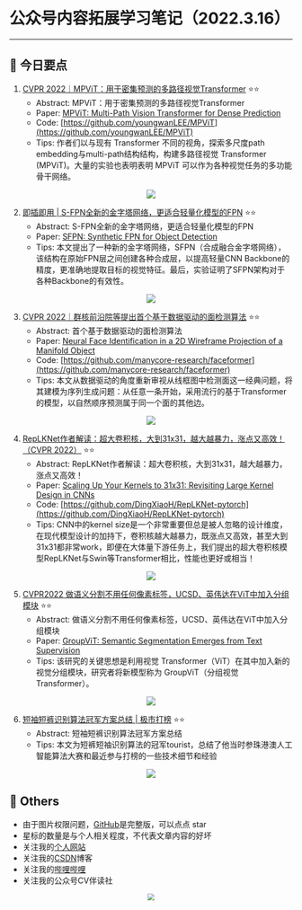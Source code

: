 # 公众号内容拓展学习笔记（2022.3.16）

------



## :paperclip:  今日要点

1. [CVPR 2022｜MPViT：用于密集预测的多路径视觉Transformer](https://mp.weixin.qq.com/s/D0u1th6g1OhuSphGdXvVJg)         :star::star:
   - Abstract: MPViT：用于密集预测的多路径视觉Transformer
   - Paper: [MPViT: Multi-Path Vision Transformer for Dense Prediction](https://arxiv.org/abs/2112.11010)
   - Code: [https://github.com/youngwanLEE/MPViT](https://github.com/youngwanLEE/MPViT)
   - Tips:  作者们以与现有 Transformer 不同的视角，探索多尺度path embedding与multi-path结构结构，构建多路径视觉 Transformer (MPViT)。大量的实验也表明表明 MPViT 可以作为各种视觉任务的多功能骨干网络。

<div align=center><img src="https://mmbiz.qpic.cn/sz_mmbiz_jpg/gYUsOT36vfoCmqzibQ9WAY8qTEcOeN7sToE8G8deX8tPL4zN9sHn6o5BxB3gVjeXsg6utjEhpBkFP0EI5fzVwIQ/640?wx_fmt=jpeg&wxfrom=5&wx_lazy=1&wx_co=1" style='zoom:100%'>
</div>

2. [即插即用 | S-FPN全新的金字塔网络，更适合轻量化模型的FPN](https://mp.weixin.qq.com/s/sDuBN3qVxlRth5vlOUoEjg)       :star::star:
   - Abstract: S-FPN全新的金字塔网络，更适合轻量化模型的FPN
   - Paper: [SFPN: Synthetic FPN for Object Detection](https://arxiv.org/abs/2203.02445)
   - Tips:  本文提出了一种新的金字塔网络，SFPN（合成融合金字塔网络），该结构在原始FPN层之间创建各种合成层，以提高轻量CNN Backbone的精度，更准确地提取目标的视觉特征。最后，实验证明了SFPN架构对于各种Backbone的有效性。 

<div align=center><img src="https://mmbiz.qpic.cn/mmbiz_png/5ooHoYt0tgmo0B76XacyYrTiayXLYNWBo2KAcPCFd9WJgZSjFFk5RvQKN8icbJImMRMgyEznTxPOxicVQeicgnSr3w/640?wx_fmt=png&wxfrom=5&wx_lazy=1&wx_co=1" style='zoom:100%'>
</div>


3. [CVPR 2022｜群核前沿院等提出首个基于数据驱动的面检测算法](https://mp.weixin.qq.com/s/BGVp__Ku12yKtElkfaPm3w)       :star::star:
   - Abstract: 首个基于数据驱动的面检测算法
   - Paper: [Neural Face Identification in a 2D Wireframe Projection of a Manifold Object](https://arxiv.org/abs/2203.04229)
   - Code: [https://github.com/manycore-research/faceformer](https://github.com/manycore-research/faceformer)
   - Tips: 本文从数据驱动的角度重新审视从线框图中检测面这一经典问题，将其建模为序列生成问题：从任意一条开始，采用流行的基于Transformer的模型，以自然顺序预测属于同一个面的其他边。
<div align=center><img src="https://mmbiz.qpic.cn/sz_mmbiz_jpg/gYUsOT36vfombIxb5PGBOufibaSlBlomgHibhicshicMlDiaIy5FjewTQqxCow2CfHiaN8szQdf3JReCRrF23N7vmecw/640?wx_fmt=jpeg&wxfrom=5&wx_lazy=1&wx_co=1" style='zoom:100%'>
</div>


4. [RepLKNet作者解读：超大卷积核，大到31x31，越大越暴力，涨点又高效！（CVPR 2022）](https://mp.weixin.qq.com/s/DSXBgB4Ry1Tvu6JsOiaCeQ)       :star::star:
   - Abstract: RepLKNet作者解读：超大卷积核，大到31x31，越大越暴力，涨点又高效！
   - Paper: [Scaling Up Your Kernels to 31x31: Revisiting Large Kernel Design in CNNs](https://arxiv.org/abs/2203.06717)
   - Code: [https://github.com/DingXiaoH/RepLKNet-pytorch](https://github.com/DingXiaoH/RepLKNet-pytorch)
   - Tips: CNN中的kernel size是一个非常重要但总是被人忽略的设计维度，在现代模型设计的加持下，卷积核越大越暴力，既涨点又高效，甚至大到31x31都非常work，即便在大体量下游任务上，我们提出的超大卷积核模型RepLKNet与Swin等Transformer相比，性能也更好或相当！

<div align=center><img src="https://mmbiz.qpic.cn/mmbiz_jpg/SjQAYGc0mKGqMnA9XpJMbXaD3g8pNZb4wTnfLich6NwPE6ic3tUsA8nhyfFkdBNr8yXKSu4bAAVD8qLRP0VJCQTQ/640?wx_fmt=jpeg&wxfrom=5&wx_lazy=1&wx_co=1" style='zoom:100%'>
</div>


5. [CVPR2022 做语义分割不用任何像素标签，UCSD、英伟达在ViT中加入分组模块](https://mp.weixin.qq.com/s/P1vHiMVS93vo_KRUi6GUKw)       :star::star:
   - Abstract: 做语义分割不用任何像素标签，UCSD、英伟达在ViT中加入分组模块
   - Paper: [GroupViT: Semantic Segmentation Emerges from Text Supervision](https://arxiv.org/pdf/2202.11094.pdf)
   - Tips: 该研究的关键思想是利用视觉 Transformer（ViT）在其中加入新的视觉分组模块，研究者将新模型称为 GroupViT（分组视觉 Transformer）。

<div align=center><img src="https://mmbiz.qpic.cn/mmbiz_png/KmXPKA19gWib6UUVmR1ScTBB62bgBesic0umuK9dtyqgowkAVKr3zv2gIGQGqdPxxcJ4kjoCbUkjRVzzGVdicibd5Q/640?wx_fmt=png&wxfrom=5&wx_lazy=1&wx_co=1" style='zoom:100%'>
</div>


6. [短袖短裤识别算法冠军方案总结 | 极市打榜](https://mp.weixin.qq.com/s/Z0-lMwTRLwM-HaqNT0gQtQ)       :star::star:
   - Abstract: 短袖短裤识别算法冠军方案总结
   - Tips: 本文为短裤短袖识别算法的冠军tourist，总结了他当时参珠港澳人工智能算法大赛和最近参与打榜的一些技术细节和经验

<div align=center><img src="https://mmbiz.qpic.cn/sz_mmbiz_jpg/gYUsOT36vfombIxb5PGBOufibaSlBlomg4RfLX6Qrv3gtFbAgk0jNoAcSG1Tc5YSfztKAicpdAAXUhQIErqQzPiaQ/640?wx_fmt=jpeg&wxfrom=5&wx_lazy=1&wx_co=1" style='zoom:100%'>
</div>



## :paperclip:  Others

- 由于图片权限问题，[GitHub](https://github.com/xiaoxuebajie/dairly_learning)是完整版，可以点点 star
- 星标的数量是与个人相关程度，不代表文章内容的好坏
- 关注我的[个人网站](http://www.cvbds.cn/)
- 关注我的[CSDN](https://blog.csdn.net/xiaoxuebajie)博客
- 关注我的[哔哩哔哩](https://space.bilibili.com/424394389)
- 关注我的公众号CV伴读社

<div align=center><img src="https://img-blog.csdnimg.cn/202005031406335.jpg" style='zoom:80%'>
</div>